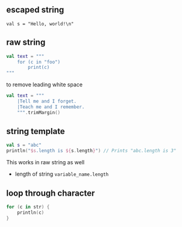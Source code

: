 ## escaped string 
`val s = "Hello, world!\n"`

## raw string
```kotlin
val text = """
    for (c in "foo")
        print(c)
"""
```
to remove leading white space
```kotlin
val text = """
    |Tell me and I forget.
    |Teach me and I remember.
    """.trimMargin()
```
## string template
```kotlin
val s = "abc"
println("$s.length is ${s.length}") // Prints "abc.length is 3"
```
This works in raw string as well
- length of string `variable_name.length`

## loop through character
```kotlin
for (c in str) {
    println(c)
}
```


